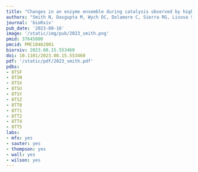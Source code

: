 ```yaml
---
title: "Changes in an enzyme ensemble during catalysis observed by high resolution XFEL crystallography"
authors: "Smith N, Dasgupta M, Wych DC, Dolamore C, Sierra RG, Lisova S, Marchany-Rivera D, Cohen AE, Boutet S, Hunter MS, Kuputz C, Poitevin F, Moss FR 3rd, Brewster AS, Sauter NK, **Young ID**, Wolff AM, Tiwari VK, Kumar N, Berkowitz DB, Hadt RG, Thompson MC, Follmer AH, Wall ME, Wilson MA." # use &#42; for co-first
journal: 'bioRxiv'
pub_date: '2023-08-16'
image: '/static/img/pub/2023_smith.png'
pmid: 37645800
pmcid: PMC10462001
biorxiv: 2023.08.15.553460
doi: 10.1101/2023.08.15.553460
pdf: '/static/pdf/2023_smith.pdf'
pdbs:
- 8TSF
- 8TSN
- 8TSX
- 8TSU
- 8TSY
- 8TSZ
- 8TT0
- 8TT1
- 8TT2
- 8TT4
- 8TT5
labs:
- mfx: yes
- sauter: yes
- thompson: yes
- wall: yes
- wilson: yes
---
```


